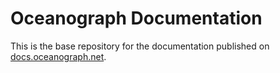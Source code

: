 # Oceanograph Documentation

This is the base repository for the documentation published on [docs.oceanograph.net](https://docs.oceanograph.net).